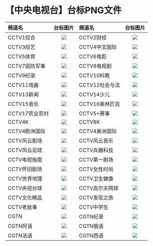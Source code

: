 # 【中央电视台】台标PNG文件
|频道名|台标图片|频道名|台标图片|
|:---|:---:|:---|:---:|
|CCTV1综合|<img src="https://raw.githubusercontent.com/samkolau/TVLOGO/main/logo/CCTV/CCTV1综合.png">|CCTV2财经|<img src="https://raw.githubusercontent.com/samkolau/TVLOGO/main/logo/CCTV/CCTV2财经.png">|
|CCTV3综艺|<img src="https://raw.githubusercontent.com/samkolau/TVLOGO/main/logo/CCTV/CCTV3综艺.png">|CCTV4中文国际|<img src="https://raw.githubusercontent.com/samkolau/TVLOGO/main/logo/CCTV/CCTV4中文国际.png">|
|CCTV5体育|<img src="https://raw.githubusercontent.com/samkolau/TVLOGO/main/logo/CCTV/CCTV5体育.png">|CCTV6电影|<img src="https://raw.githubusercontent.com/samkolau/TVLOGO/main/logo/CCTV/CCTV6电影.png">|
|CCTV7国防军事|<img src="https://raw.githubusercontent.com/samkolau/TVLOGO/main/logo/CCTV/CCTV7国防军事.png">|CCTV8电视剧|<img src="https://raw.githubusercontent.com/samkolau/TVLOGO/main/logo/CCTV/CCTV8电视剧.png">|
|CCTV9纪录|<img src="https://raw.githubusercontent.com/samkolau/TVLOGO/main/logo/CCTV/CCTV9纪录.png">|CCTV10科教|<img src="https://raw.githubusercontent.com/samkolau/TVLOGO/main/logo/CCTV/CCTV10科教.png">|
|CCTV11戏曲|<img src="https://raw.githubusercontent.com/samkolau/TVLOGO/main/logo/CCTV/CCTV11戏曲.png">|CCTV12社会与法|<img src="https://raw.githubusercontent.com/samkolau/TVLOGO/main/logo/CCTV/CCTV12社会与法.png">|
|CCTV13新闻|<img src="https://raw.githubusercontent.com/samkolau/TVLOGO/main/logo/CCTV/CCTV13新闻.png">|CCTV14少儿|<img src="https://raw.githubusercontent.com/samkolau/TVLOGO/main/logo/CCTV/CCTV14少儿.png">|
|CCTV15音乐|<img src="https://raw.githubusercontent.com/samkolau/TVLOGO/main/logo/CCTV/CCTV15音乐.png">|CCTV16奥林匹克|<img src="https://raw.githubusercontent.com/samkolau/TVLOGO/main/logo/CCTV/CCTV16奥林匹克.png">|
|CCTV17农业农村|<img src="https://raw.githubusercontent.com/samkolau/TVLOGO/main/logo/CCTV/CCTV17农业农村.png">|CCTV5+赛事|<img src="https://raw.githubusercontent.com/samkolau/TVLOGO/main/logo/CCTV/CCTV5+赛事.png">|
|CCTV4K|<img src="https://raw.githubusercontent.com/samkolau/TVLOGO/main/logo/CCTV/CCTV4K.png">|CCTV8K|<img src="https://raw.githubusercontent.com/samkolau/TVLOGO/main/logo/CCTV/CCTV8K.png">|
|CCTV4欧洲国际|<img src="https://raw.githubusercontent.com/samkolau/TVLOGO/main/logo/CCTV/CCTV4欧洲国际.png">|CCTV4美洲国际|<img src="https://raw.githubusercontent.com/samkolau/TVLOGO/main/logo/CCTV/CCTV4美洲国际.png">|
|CCTV风云剧场|<img src="https://raw.githubusercontent.com/samkolau/TVLOGO/main/logo/CCTV/CCTV风云剧场.png">|CCTV风云音乐|<img src="https://raw.githubusercontent.com/samkolau/TVLOGO/main/logo/CCTV/CCTV风云音乐.png">|
|CCTV风云足球|<img src="https://raw.githubusercontent.com/samkolau/TVLOGO/main/logo/CCTV/CCTV风云足球.png">|CCTV兵器科技|<img src="https://raw.githubusercontent.com/samkolau/TVLOGO/main/logo/CCTV/CCTV兵器科技.png">|
|CCTV电视指南|<img src="https://raw.githubusercontent.com/samkolau/TVLOGO/main/logo/CCTV/CCTV电视指南.png">|CCTV第一剧场|<img src="https://raw.githubusercontent.com/samkolau/TVLOGO/main/logo/CCTV/CCTV第一剧场.png">|
|CCTV怀旧剧场|<img src="https://raw.githubusercontent.com/samkolau/TVLOGO/main/logo/CCTV/CCTV怀旧剧场.png">|CCTV女性时尚|<img src="https://raw.githubusercontent.com/samkolau/TVLOGO/main/logo/CCTV/CCTV女性时尚.png">|
|CCTV世界地理|<img src="https://raw.githubusercontent.com/samkolau/TVLOGO/main/logo/CCTV/CCTV世界地理.png">|CCTV卫生健康|<img src="https://raw.githubusercontent.com/samkolau/TVLOGO/main/logo/CCTV/CCTV卫生健康.png">|
|CCTV央视台球|<img src="https://raw.githubusercontent.com/samkolau/TVLOGO/main/logo/CCTV/CCTV央视台球.png">|CCTV高尔夫网球|<img src="https://raw.githubusercontent.com/samkolau/TVLOGO/main/logo/CCTV/CCTV高尔夫网球.png">|
|CCTV文化精品|<img src="https://raw.githubusercontent.com/samkolau/TVLOGO/main/logo/CCTV/CCTV文化精品.png">|CCTV发现之旅|<img src="https://raw.githubusercontent.com/samkolau/TVLOGO/main/logo/CCTV/CCTV发现之旅.png">|
|CCTV老故事|<img src="https://raw.githubusercontent.com/samkolau/TVLOGO/main/logo/CCTV/CCTV老故事.png">|CCTV中学生|<img src="https://raw.githubusercontent.com/samkolau/TVLOGO/main/logo/CCTV/CCTV中学生.png">|
|CGTN|<img src="https://raw.githubusercontent.com/samkolau/TVLOGO/main/logo/CET/CGTN.png">|CGTN纪录|<img src="https://raw.githubusercontent.com/samkolau/TVLOGO/main/logo/CET/CGTN纪录.png">|
|CGTN阿语|<img src="https://raw.githubusercontent.com/samkolau/TVLOGO/main/logo/CET/CGTN阿语">|CGTN俄语|<img src="https://raw.githubusercontent.com/samkolau/TVLOGO/main/logo/CET/CGTN俄语">|
|CGTN法语|<img src="https://raw.githubusercontent.com/samkolau/TVLOGO/main/logo/CET/CGTN法语">|CGTN西语|<img src="https://raw.githubusercontent.com/samkolau/TVLOGO/main/logo/CET/CGTN西语">|
